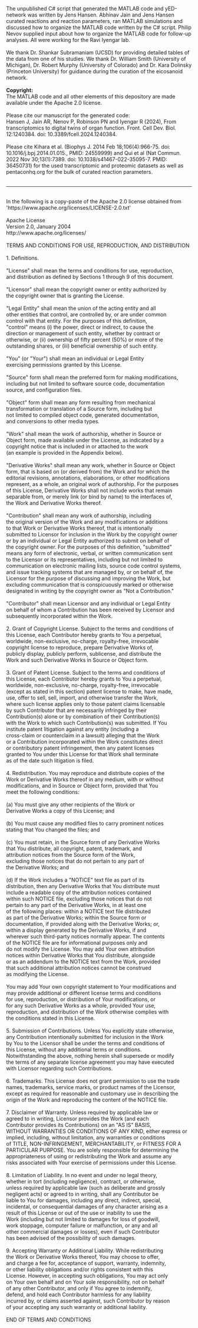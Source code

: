 The unpublished C# script that generated the MATLAB code and yED-network was written by Jens Hansen. Abhinav Jain and Jens Hansen curated reactions and reaction parameters, ran MATLAB simulations and discussed how to organize the MATLAB code written by the C# script. Philip Nevov supplied input about how to organize the MATLAB code for follow-up analyses. All were working for the Ravi Iyengar lab.<br>
<br>
We thank Dr. Shankar Subramaniam (UCSD) for providing detailed tables of the data from one of his studies. We thank Dr. William Smith (University of Michigan), Dr. Robert Murphy (University of Colorado) and Dr. Kara Dolinsky (Princeton University) for guidance during the curation of the eicosanoid network.<br>
<br>
<b>Copyright:</b><br>
The MATLAB code and all other elements of this depository are made available under the Apache 2.0 license.<br>
<br>
Please cite our manuscript for the generated code:<br>
Hansen J, Jain AR, Nenov P, Robinson PN and Iyengar R (2024), From transcriptomics to digital twins of organ function. Front. Cell Dev. Biol. 12:1240384. doi: 10.3389/fcell.2024.1240384.<br>
<br>
Please cite Kihara et al. (Biophys J. 2014 Feb 18;106(4):966-75. doi: 10.1016/j.bpj.2014.01.015., PMID: 24559999) and Qui et al (Nat Commun. 2022 Nov 30;13(1):7389. doi: 10.1038/s41467-022-35095-7. PMID: 36450731) for the used transcriptomic and proteomic datasets as well as pentaconhq.org for the bulk of curated reaction parameters. <br>
<br>
- - - - - - - - - - - - - - - - - - - - - - - - - - - - - - - - - - - - - - - - - - - - -
<br>
In the following is a copy-paste of the Apache 2.0 license obtained from 'https://www.apache.org/licenses/LICENSE-2.0.txt'<br>
<br>
 Apache License<br>
                           Version 2.0, January 2004<br>
                        http://www.apache.org/licenses/<br>
<br>
   TERMS AND CONDITIONS FOR USE, REPRODUCTION, AND DISTRIBUTION<br>
<br>
   1. Definitions.<br>
<br>
      "License" shall mean the terms and conditions for use, reproduction,<br>
      and distribution as defined by Sections 1 through 9 of this document.<br>
<br>
      "Licensor" shall mean the copyright owner or entity authorized by<br>
      the copyright owner that is granting the License.<br>
<br>
      "Legal Entity" shall mean the union of the acting entity and all<br>
      other entities that control, are controlled by, or are under common<br>
      control with that entity. For the purposes of this definition,<br>
      "control" means (i) the power, direct or indirect, to cause the<br>
      direction or management of such entity, whether by contract or<br>
      otherwise, or (ii) ownership of fifty percent (50%) or more of the<br>
      outstanding shares, or (iii) beneficial ownership of such entity.<br>
<br>
      "You" (or "Your") shall mean an individual or Legal Entity<br>
      exercising permissions granted by this License.<br>
<br>
      "Source" form shall mean the preferred form for making modifications,<br>
      including but not limited to software source code, documentation<br>
      source, and configuration files.<br>
<br>
      "Object" form shall mean any form resulting from mechanical<br>
      transformation or translation of a Source form, including but<br>
      not limited to compiled object code, generated documentation,<br>
      and conversions to other media types.<br>
<br>
      "Work" shall mean the work of authorship, whether in Source or<br>
      Object form, made available under the License, as indicated by a<br>
      copyright notice that is included in or attached to the work<br>
      (an example is provided in the Appendix below).<br>
<br>
      "Derivative Works" shall mean any work, whether in Source or Object<br>
      form, that is based on (or derived from) the Work and for which the<br>
      editorial revisions, annotations, elaborations, or other modifications<br>
      represent, as a whole, an original work of authorship. For the purposes<br>
      of this License, Derivative Works shall not include works that remain<br>
      separable from, or merely link (or bind by name) to the interfaces of,<br>
      the Work and Derivative Works thereof.<br>
<br>
      "Contribution" shall mean any work of authorship, including<br>
      the original version of the Work and any modifications or additions<br>
      to that Work or Derivative Works thereof, that is intentionally<br>
      submitted to Licensor for inclusion in the Work by the copyright owner<br>
      or by an individual or Legal Entity authorized to submit on behalf of<br>
      the copyright owner. For the purposes of this definition, "submitted"<br>
      means any form of electronic, verbal, or written communication sent<br>
      to the Licensor or its representatives, including but not limited to<br>
      communication on electronic mailing lists, source code control systems,<br>
      and issue tracking systems that are managed by, or on behalf of, the<br>
      Licensor for the purpose of discussing and improving the Work, but<br>
      excluding communication that is conspicuously marked or otherwise<br>
      designated in writing by the copyright owner as "Not a Contribution."<br>
<br>
      "Contributor" shall mean Licensor and any individual or Legal Entity<br>
      on behalf of whom a Contribution has been received by Licensor and<br>
      subsequently incorporated within the Work.<br>
<br>
   2. Grant of Copyright License. Subject to the terms and conditions of<br>
      this License, each Contributor hereby grants to You a perpetual,<br>
      worldwide, non-exclusive, no-charge, royalty-free, irrevocable<br>
      copyright license to reproduce, prepare Derivative Works of,<br>
      publicly display, publicly perform, sublicense, and distribute the<br>
      Work and such Derivative Works in Source or Object form.<br>
<br>
   3. Grant of Patent License. Subject to the terms and conditions of<br>
      this License, each Contributor hereby grants to You a perpetual,<br>
      worldwide, non-exclusive, no-charge, royalty-free, irrevocable<br>
      (except as stated in this section) patent license to make, have made,<br>
      use, offer to sell, sell, import, and otherwise transfer the Work,<br>
      where such license applies only to those patent claims licensable<br>
      by such Contributor that are necessarily infringed by their<br>
      Contribution(s) alone or by combination of their Contribution(s)<br>
      with the Work to which such Contribution(s) was submitted. If You<br>
      institute patent litigation against any entity (including a<br>
      cross-claim or counterclaim in a lawsuit) alleging that the Work<br>
      or a Contribution incorporated within the Work constitutes direct<br>
      or contributory patent infringement, then any patent licenses<br>
      granted to You under this License for that Work shall terminate<br>
      as of the date such litigation is filed.<br>
<br>
   4. Redistribution. You may reproduce and distribute copies of the<br>
      Work or Derivative Works thereof in any medium, with or without<br>
      modifications, and in Source or Object form, provided that You<br>
      meet the following conditions:<br>
<br>
      (a) You must give any other recipients of the Work or<br>
          Derivative Works a copy of this License; and<br>
<br>
      (b) You must cause any modified files to carry prominent notices<br>
          stating that You changed the files; and<br>
<br>
      (c) You must retain, in the Source form of any Derivative Works<br>
          that You distribute, all copyright, patent, trademark, and<br>
          attribution notices from the Source form of the Work,<br>
          excluding those notices that do not pertain to any part of<br>
          the Derivative Works; and<br>
<br>
      (d) If the Work includes a "NOTICE" text file as part of its<br>
          distribution, then any Derivative Works that You distribute must<br>
          include a readable copy of the attribution notices contained<br>
          within such NOTICE file, excluding those notices that do not<br>
          pertain to any part of the Derivative Works, in at least one<br>
          of the following places: within a NOTICE text file distributed<br>
          as part of the Derivative Works; within the Source form or<br>
          documentation, if provided along with the Derivative Works; or,<br>
          within a display generated by the Derivative Works, if and<br>
          wherever such third-party notices normally appear. The contents<br>
          of the NOTICE file are for informational purposes only and<br>
          do not modify the License. You may add Your own attribution<br>
          notices within Derivative Works that You distribute, alongside<br>
          or as an addendum to the NOTICE text from the Work, provided<br>
          that such additional attribution notices cannot be construed<br>
          as modifying the License.<br>
<br>
      You may add Your own copyright statement to Your modifications and<br>
      may provide additional or different license terms and conditions<br>
      for use, reproduction, or distribution of Your modifications, or<br>
      for any such Derivative Works as a whole, provided Your use,<br>
      reproduction, and distribution of the Work otherwise complies with<br>
      the conditions stated in this License.<br>
<br>
   5. Submission of Contributions. Unless You explicitly state otherwise,<br>
      any Contribution intentionally submitted for inclusion in the Work<br>
      by You to the Licensor shall be under the terms and conditions of<br>
      this License, without any additional terms or conditions.<br>
      Notwithstanding the above, nothing herein shall supersede or modify<br>
      the terms of any separate license agreement you may have executed<br>
      with Licensor regarding such Contributions.<br>
<br>
   6. Trademarks. This License does not grant permission to use the trade<br>
      names, trademarks, service marks, or product names of the Licensor,<br>
      except as required for reasonable and customary use in describing the<br>
      origin of the Work and reproducing the content of the NOTICE file.<br>
<br>
   7. Disclaimer of Warranty. Unless required by applicable law or<br>
      agreed to in writing, Licensor provides the Work (and each<br>
      Contributor provides its Contributions) on an "AS IS" BASIS,<br>
      WITHOUT WARRANTIES OR CONDITIONS OF ANY KIND, either express or<br>
      implied, including, without limitation, any warranties or conditions<br>
      of TITLE, NON-INFRINGEMENT, MERCHANTABILITY, or FITNESS FOR A<br>
      PARTICULAR PURPOSE. You are solely responsible for determining the<br>
      appropriateness of using or redistributing the Work and assume any<br>
      risks associated with Your exercise of permissions under this License.<br>
<br>
   8. Limitation of Liability. In no event and under no legal theory,<br>
      whether in tort (including negligence), contract, or otherwise,<br>
      unless required by applicable law (such as deliberate and grossly<br>
      negligent acts) or agreed to in writing, shall any Contributor be<br>
      liable to You for damages, including any direct, indirect, special,<br>
      incidental, or consequential damages of any character arising as a<br>
      result of this License or out of the use or inability to use the<br>
      Work (including but not limited to damages for loss of goodwill,<br>
      work stoppage, computer failure or malfunction, or any and all<br>
      other commercial damages or losses), even if such Contributor<br>
      has been advised of the possibility of such damages.<br>
<br>
   9. Accepting Warranty or Additional Liability. While redistributing<br>
      the Work or Derivative Works thereof, You may choose to offer,<br>
      and charge a fee for, acceptance of support, warranty, indemnity,<br>
      or other liability obligations and/or rights consistent with this<br>
      License. However, in accepting such obligations, You may act only<br>
      on Your own behalf and on Your sole responsibility, not on behalf<br>
      of any other Contributor, and only if You agree to indemnify,<br>
      defend, and hold each Contributor harmless for any liability<br>
      incurred by, or claims asserted against, such Contributor by reason<br>
      of your accepting any such warranty or additional liability.<br>
<br>
   END OF TERMS AND CONDITIONS<br>
